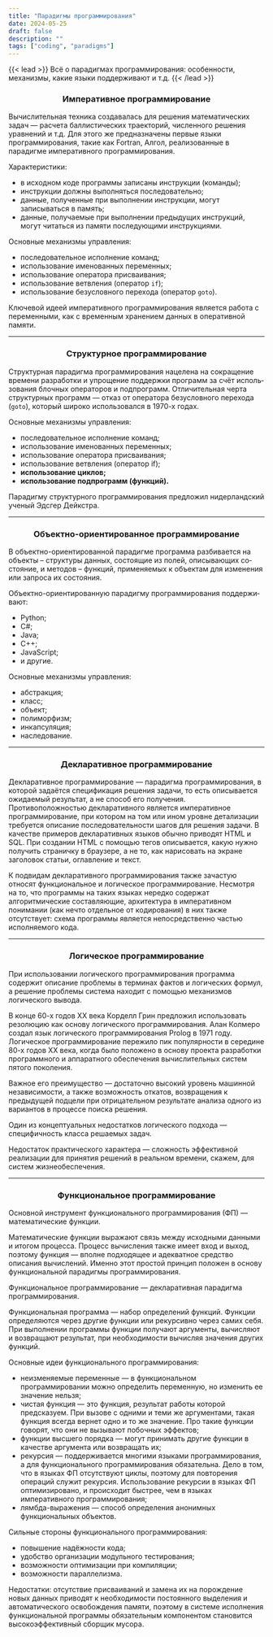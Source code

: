 ```yaml
---
title: "Парадигмы программирования"
date: 2024-05-25
draft: false
description: ""
tags: ["coding", "paradigms"]
---
```


{{< lead >}}
Всё о парадигмах программирования: особенности, механизмы, какие языки поддерживают и т.д.
{{< /lead >}}

### <center>Императивное программирование</center>

Вычислительная техника создавалась для решения математических задач — расчета баллистических траекторий, численного решения уравнений и т.д. Для этого же предназначены первые языки программирования, такие как Fortran, Алгол, реализованные в парадигме императивного программирования.  

Характеристики:
* в исходном коде программы записаны инструкции (команды);
* инструкции должны выполняться последовательно;
* данные, полученные при выполнении инструкции, могут записываться в память;
* данные, получаемые при выполнении предыдущих инструкций, могут читаться из памяти последующими инструкциями.

Основные механизмы управления:
* последовательное исполнение команд;
* использование именованных переменных;
* использование оператора присваивания;
* использование ветвления (оператор `if`);
* использование безусловного перехода (оператор `goto`).

Ключевой идеей императивного программирования является работа с переменными, как с временным хранением данных в оперативной памяти.

---
### <center>Структурное программирование</center>

Струк­тур­ная парадигма программирования на­це­ле­на на со­кра­ще­ние вре­ме­ни раз­ра­бот­ки и уп­ро­ще­ние под­держ­ки про­грамм за счёт ис­поль­зо­ва­ния блоч­ных опе­ра­то­ров и под­про­грамм. От­ли­чительная чер­та струк­тур­ных про­грамм — от­каз от опе­ра­то­ра безусловного пе­ре­хо­да (`goto`), который широко использовался в 1970-х годах.

Основные механизмы управления:
* последовательное исполнение команд;
* использование именованных переменных;
* использование оператора присваивания;
* использование ветвления (оператор if);
* **использование циклов;**
* **использование подпрограмм (функций).**

Парадигму структурного программирования предложил нидерландский ученый Эдсгер Дейкстра.

---
### <center>Объектно-ориентированное программирование</center>

В объектно-ориентированной парадигме про­грам­ма раз­би­ва­ет­ся на объ­ек­ты – струк­ту­ры дан­ных, со­стоя­щие из по­лей, опи­сы­ваю­щих со­стоя­ние, и ме­то­дов – функций, при­ме­няе­мых к объ­ек­там для изме­не­ния или за­про­са их со­стоя­ния.

Объ­ект­но-ори­ен­ти­ро­ван­ную парадигму программирования под­дер­жи­ваю­т:
* Python;
* C#;
* Java;
* C++;
* JavaScript;
* и другие.

Основные механизмы управления:
* абстракция;
* класс;
* объект;
* полиморфизм;
* инкапсуляция;
* наследование.

---
### <center>Декларативное программирование</center>

Декларативное программирование — парадигма программирования, в которой задаётся спецификация решения задачи, то есть описывается ожидаемый результат, а не способ его получения. Противоположностью декларативного является императивное программирование, при котором на том или ином уровне детализации требуется описание последовательности шагов для решения задачи. В качестве примеров декларативных языков обычно приводят HTML и SQL. При создании HTML с помощью тегов описывается, какую нужно получить страничку в браузере, а не то, как нарисовать на экране заголовок статьи, оглавление и текст.  

К подвидам декларативного программирования также зачастую относят функциональное и логическое программирование. Несмотря на то, что программы на таких языках нередко содержат алгоритмические составляющие, архитектура в императивном понимании (как нечто отдельное от кодирования) в них также отсутствует: схема программы является непосредственно частью исполняемого кода.

---
### <center>Логическое программирование</center>

При использовании логического программирования программа содержит описание проблемы в терминах фактов и логических формул, а решение проблемы система находит с помощью механизмов логического вывода.

В конце 60-х годов XX века Корделл Грин предложил использовать резолюцию как основу логического программирования. Алан Колмеро создал язык логического программирования Prolog в 1971 году. Логическое программирование пережило пик популярности в середине 80-х годов XX века, когда было положено в основу проекта разработки программного и аппаратного обеспечения вычислительных систем пятого поколения.

Важное его преимущество — достаточно высокий уровень машинной независимости, а также возможность откатов, возвращения к предыдущей подцели при отрицательном результате анализа одного из вариантов в процессе поиска решения.

Один из концептуальных недостатков логического подхода — специфичность класса решаемых задач.

Недостаток практического характера — сложность эффективной реализации для принятия решений в реальном времени, скажем, для систем жизнеобеспечения.

---
### <center>Функциональное программирование</center>

Основной инструмент функционального программирования (ФП) — математические функции.

Математические функции выражают связь между исходными данными и итогом процесса. Процесс вычисления также имеет вход и выход, поэтому функция — вполне подходящее и адекватное средство описания вычислений. Именно этот простой принцип положен в основу функциональной парадигмы программирования. 

Функциональное программирование — декларативная парадигма программирования.

Функциональная программа — набор определений функций. Функции определяются через другие функции или рекурсивно через самих себя. При выполнении программы функции получают аргументы, вычисляют и возвращают результат, при необходимости вычисляя значения других функций.

Основные идеи функционального программирования:
- неизменяемые переменные — в функциональном программировании можно определить переменную, но изменить ее значение нельзя;
- чистая функция — это функция, результат работы которой предсказуем. При вызове с одними и теми же аргументами, такая функция всегда вернет одно и то же значение. Про такие функции говорят, что они не вызывают побочных эффектов;
- функции высшего порядка — могут принимать другие функции в качестве аргумента или возвращать их;
- рекурсия — поддерживается многими языками программирования, а для функционального программирования обязательна. Дело в том, что в языках ФП отсутствуют циклы, поэтому для повторения операций служит рекурсия. Использование рекурсии в языках ФП оптимизировано, и происходит быстрее, чем в языках императивного программирования;
- лямбда-выражения — способ определения анонимных функциональных объектов.

Сильные стороны функционального программирования:
* повышение надёжности кода;
* удобство организации модульного тестирования;
* возможности оптимизации при компиляции;
* возможности параллелизма.

Недостатки: отсутствие присваиваний и замена их на порождение новых данных приводят к необходимости постоянного выделения и автоматического освобождения памяти, поэтому в системе исполнения функциональной программы обязательным компонентом становится высокоэффективный сборщик мусора.